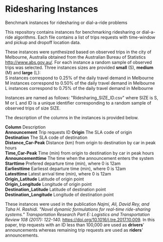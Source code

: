 # Ridesharing Instances 
Benchmark instances for ridesharing or dial-a-ride problems

This repository contains instances for benchmarking ridesharing or dial-a-ride algorithms. Each file contains a list of trips requests with time-window and pickup and dropoff location data.

These instances were synthesized based on observed trips in the city of Melbourne, Australia obtained from the Australian Bureau of Statistics http://www.abs.gov.au/. For each instance a random sample of observed trips was selected. Three instances sizes are provided **small** (S), **medium** (M) and **large** (L):  
S instances correspond to 0.25% of the daily travel demand in Melbourne  
M instances correspond to 0.50% of the daily travel demand in Melbourne   
L instances correspond to 0.75% of the daily travel demand in Melbourne  

Instances are named as follows: "Ridesharing_SIZE_ID.csv" where SIZE is S, M or L and ID is a unique identifier corresponding to a random sample of observed trips of size SIZE. 

The description of the columns in the instances is provided below.

**Column**  Description  
**Announcement**  Trip requests ID
**Origin**  The SLA code of origin  
**Destination** The SLA code of destination  
**Distance_Car-Peak** Distance (km) from origin to destination by car in peak hours  
**Time_Car-Peak**    Time (min) from origin to destination by car in peak hours  
**Announcementtime**    The time when the announcement enters the system  
**Starttime**    Prefered departure time (min), where 0 is 12am  
**Earliesttime**    Earliesst departure time (min), where 0 is 12am    
**Latesttime**    Latest arrival time (min), where 0 is 12am    
**Origin_Latitude**    Latitude of origin point  
**Origin_Longitude**    Longitude of origin point  
**Destination_Latitude**    Latitude of destination point  
**Destination_Longitude**    Longitude of destination point  

These instances were used in the publication _Najmi, Ali, David Rey, and Taha H. Rashidi. "Novel dynamic formulations for real-time ride-sharing systems." Transportation Research Part E: Logistics and Transportation Review 108 (2017): 122-140._ https://doi.org/10.1016/j.tre.2017.10.009. In this paper, trip requests with an ID less than 100,000 are used as **drivers**' announcements whereas remaining trip requests are used as **riders**' announcements.
